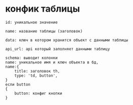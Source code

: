 # конфик таблицы
`id: уникальное значение`

`name: название таблицы (заголовок)`

`data: ключ в котором хранится объект с данными таблицы`

`api_url: api который заполняет данными таблицу`

 
 
    schema: выводит колонки  
    name: уникальное имя и ключ объекта в бд,    
    name:{
        title: заголовок th,
        type: 'td, button',
    }
    если button 
    {
        button: конфиг кнопки
    }